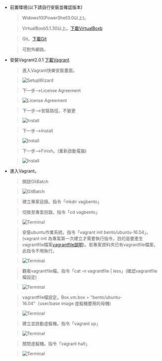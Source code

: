 *   前置環境(以下請自行安裝並確認版本)

    > Widows10(PowerShell3.0以上)。
    
    > VirtualBoxb5.1.30以上。[下載VirtualBoxb](https://www.virtualbox.org/)
    
    > Git。[下載Git](https://git-scm.com/download/win)
    
    > 可對外網路。

*   安裝Vagrant2.0.1  [下載Vagrant](https://www.vagrantup.com/downloads.html)

    > 進入Vagrant快樂安裝畫面。

    > ![SetupWizard](../../master/Vagrant/images/vagrant1.PNG)

    > 下一步-->License Agreement

    > ![License Agreement](../../master/Vagrant/images/vagrant2.PNG)

    > 下一步-->安裝路徑，不變更

    > ![Install](../../master/Vagrant/images/vagrant3.PNG)

    > 下一步-->Install

    > ![Install](../../master/Vagrant/images/vagrant4.PNG)

    > 下一步-->Finish。(重新啟動電腦)

    > ![Install](../../master/Vagrant/images/vagrant6.PNG)
    
*   進入Vagrant。

    > 開啟GitBatch
    
    > ![GitBatch](../../master/Vagrant/images/vagrant6_1.PNG)

    > 建立專案目錄。指令「mkdir vagbento」

    > 切換至專案目錄。指令「cd vagbento」

    > ![Terminal](../../master/Vagrant/images/vagrant7.PNG)

    > 安裝ubuntu作業系統。指令「vagrant init bento/ubuntu-16.04」。(vagrant init 為專案第一次建立才需要執行指令，目的是要產生vagrantfile檔案[vagrantfile說明](https://www.vagrantup.com/docs/vagrantfile/))。若專案資料夾已有vagrantfile檔案，此指令不用執行。

    > ![Terminal](../../master/Vagrant/images/vagrant9.PNG)

    > 觀看vagrantfile檔。指令「cat -n vagrantfile | less」(確認vagrantfile檔設定)

    > ![Terminal](../../master/Vagrant/images/vagrant10.PNG)
    
    > vagrantfile檔設定。Box.vm.box = "bento/ubuntu-16.04"（user/base image 虛擬機要用的母機)

    > ![Terminal](../../master/Vagrant/images/vagrant11.PNG)
    
    > 建立並啟動虛擬機。指令「vagrant up」

    > ![Terminal](../../master/Vagrant/images/vagrant12.PNG)  

    > 關閉虛擬機。指令「vagrant halt」

    > ![Terminal](../../master/Vagrant/images/vagrant14.PNG)
